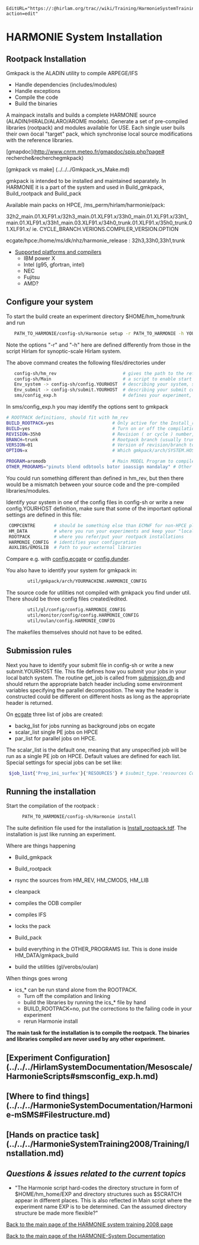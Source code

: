 ```@meta
EditURL="https://:@hirlam.org/trac//wiki/Training/HarmonieSystemTraining2008/Lecture/Installation?action=edit"
```

# HARMONIE System Installation

## Rootpack Installation

Gmkpack is the ALADIN utility to compile ARPEGE/IFS

 - Handle dependencies (includes/modules)
 - Handle exceptions
 - Compile the code
 - Build the binaries

A mainpack installs and builds a complete HARMONIE source (ALADIN/HIRALD/ALARO/AROME models). Generate a set of pre-compiled libraries (rootpack) and modules available for USE. 
Each single user buils their own  öocal "target" pack, which synchronise local source modifications with the reference libraries.  

[gmapdoc](http://www.cnrm.meteo.fr/gmapdoc/spip.php?page# recherche&recherchegmkpack)

[gmkpack vs make] (../../../Gmkpack_vs_Make.md)


gmkpack is intended to be installed and maintained separately. In HARMONIE it is a part of the system and used in Build_gmkpack, Build_rootpack and Build_pack

Available main packs on HPCE, /ms_perm/hirlam/harmonie/pack:

32h2_main.01.XLF91.x/32h3_main.01.XLF91.x/33h0_main.01.XLF91.x/33h1_main.01.XLF91.x/33h1_main.03.XLF91.x/34h0_trunk.01.XLF91.x/35h0_trunk.01.XLF91.x/
ie. CYCLE_BRANCH.VERIONS.COMPILER_VERSION.OPTION

ecgate/hpce:/home/ms/dk/nhz/harmonie_release : 32h3,33h0,33h1,trunk

 * [Supported platforms and compilers](https://hirlam.org/trac/browser/trunk/harmonie/util/gmkpack/arch)
    - IBM power X
    - Intel (g95, gfortran, intel)
    - NEC
    - Fujitsu
    - AMD?


## Configure your system

To start the build create an experiment directory $HOME/hm_home/trunk and run

```bash
   PATH_TO_HARMONIE/config-sh/Harmonie setup -r PATH_TO_HARMONIE -h YOURHOST
```

Note the options "-r" and "-h" here are defined differently from those in the script Hirlam for synoptic-scale Hirlam system.

The above command creates the following files/directories under
```bash
   config-sh/hm_rev                         # gives the path to the reference installation, similar to hl_rev in synoptic-Hirlam
   config-sh/Main                           # a script to enable start Harmonie, similar to Start in synoptic-Hirlam
   Env_system -> config-sh/config.YOURHOST  # describing your system, similar to Env_system in synoptic-Hirlam
   Env_submit -> config-sh/submit.YOURHOST  # describing your submit commands, comparable to submission.db in synoptic-Hirlam
   sms/config_exp.h                         # defines your experiment, comparable to Env_expdesc in synoptic-Hirlam
```


In sms/config_exp.h you may identify the options sent to gmkpack

```bash
# ROOTPACK definitions, should fit with hm_rev
BUILD_ROOTPACK=yes                      # Only active for the Install_rootpack playfile, (yes|no)
BUILD=yes                               # Turn on or off the compilation and binary build (yes|no)
REVISION=35h0                           # Revision ( or cycle ) number, has to be set even for the trunk!
BRANCH=trunk                            # Rootpack branch (usually trunk|main)
VERSION=01                              # Version of revision/branch to use
OPTION=x                                # Which gmkpack/arch/SYSTEM.HOST.OPTION file to use

PROGRAM=aromodb                         # Main MODEL Program to compile gmkpack
OTHER_PROGRAMS="pinuts blend odbtools bator ioassign mandalay" # Other things to compile with gmkpack
```

You could run something different than defined in hm_rev, but then there would be a mismatch between your source code and the pre-compiled libraries/modules.


Identify your system in one of the config files in config-sh or write a new config.YOURHOST definition, make sure that some of the important optional settings are defined in this file:
```bash
 COMPCENTRE       # should be something else than ECMWF for non-HPCE platform
 HM_DATA          # where you run your experiments and keep your "local" binaries
 ROOTPACK         # where you refer/put your rootpack installations
 HARMONIE_CONFIG  # identifies your configuration
 AUXLIBS/EMOSLIB  # Path to your external libraries
```

Compare e.g. with [config.ecgate](https://hirlam.org/trac/browser/trunk/harmonie/config-sh/config.ecgate) or [config.dunder](https://hirlam.org/trac/browser/trunk/harmonie/config-sh/config.dunder).

You also have to identify your system for gmkpack in:

```bash
        util/gmkpack/arch/YOURMACHINE.HARMONIE_CONFIG
```


The source code for utilities not compiled with gmkpack you find under util. There should be three config files created/edited.

```bash
        util/gl/config/config.HARMONIE_CONFIG
        util/monitor/config/config.HARMONIE_CONFIG
        util/oulan/config.HARMONIE_CONFIG
```

The makefiles themselves should not have to be edited.


## Submission rules

Next you have to identify your submit file in config-sh or write a new submit.YOURHOST file. This file defines how you submit your jobs in your local batch system. 
The routine get_job is called from [submission.db](https://hirlam.org/trac/browser/trunk/harmonie/scr/submission.db) and should return the appropriate batch header including some environment variables specifying the parallel decomposition. The way the header is constructed could be different on different hosts as long as the appropriate header is returned.

On [ecgate](https://hirlam.org/trac/browser/trunk/harmonie/config-sh/submit.ecgate) three list of jobs are created:
 * backg_list for jobs running as background jobs on ecgate
 * scalar_list single PE jobs on HPCE
 * par_list for parallel jobs on HPCE.

The scalar_list is the default one, meaning that any unspecified job will be run as a single PE job on HPCE. Default values are defined for each list. Special settings for special jobs can be set like:

```bash
 $job_list{'Prep_ini_surfex'}{'RESOURCES'} # $submit_type.'resources ConsumableCPUs(1) ConsumableMemory(6000 MB)' ;
```



## Running the installation

Start the compilation of the rootpack :
```bash
      PATH_TO_HARMONIE/config-sh/Harmonie install
```

The suite definition file used for the installation is 
[Install_rootpack.tdf](https://hirlam.org/trac/browser/trunk/harmonie/msms/Install_rootpack.tdf). The installation is just like running an experiment.

Where are things happening

- Build_gmkpack 
- Build_rootpack
 - rsync the sources from HM_REV, HM_CMODS, HM_LIB
 - cleanpack
 - compiles the ODB compiler
 - compiles IFS
 - locks the pack

- Build_pack
 - build everything in the OTHER_PROGRAMS list. This is done inside HM_DATA/gmkpack_build
 - build the utilities (gl/verobs/oulan)

When things goes wrong

 - ics_* can be run stand alone from the ROOTPACK. 
   - Turn off the compilation and linking
   - build the libraries by running the ics_* file by hand
   - BUILD_ROOTPACK=no, put the corrections to the failing code in your experiment
   - rerun Harmonie install


**The main task for the installation is to compile the rootpack. The binaries and libraries compiled are never used by any other experiment.**

## [Experiment Configuration] (../../../HirlamSystemDocumentation/Mesoscale/HarmonieScripts#smsconfig_exp.h.md)

## [Where to find things] (../../../HarmonieSystemDocumentation/Harmonie-mSMS#Filestructure.md)

## [Hands on practice task] (../../../HarmonieSystemTraining2008/Training/Installation.md)

## *Questions & issues related to the current topics* 
 * "The Harmonie script hard-codes the directory structure in form of $HOME/hm_home/EXP and directory structures such as $SCRATCH appear in different places. This is also reflected in Main script where the experiment name EXP is to be determined. Can the assumed directory structure be made more flexible?"

[ Back to the main page of the HARMONIE system training 2008 page](https://hirlam.org/trac/wiki/HarmonieSystemTraining2008)

[Back to the main page of the HARMONIE-System Documentation](https://hirlam.org/trac/wiki/HarmonieSystemDocumentation)